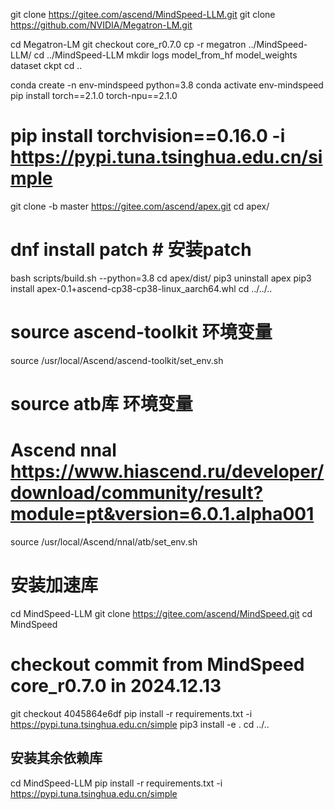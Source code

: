 


git clone https://gitee.com/ascend/MindSpeed-LLM.git 
git clone https://github.com/NVIDIA/Megatron-LM.git

cd Megatron-LM
git checkout core_r0.7.0
cp -r megatron ../MindSpeed-LLM/
cd ../MindSpeed-LLM
mkdir logs model_from_hf model_weights dataset ckpt
cd ..


conda create -n env-mindspeed python=3.8
conda activate env-mindspeed
pip install torch==2.1.0 torch-npu==2.1.0
# pip install torchvision==0.16.0 -i https://pypi.tuna.tsinghua.edu.cn/simple


git clone -b master https://gitee.com/ascend/apex.git
cd apex/
# dnf install patch # 安装patch
bash scripts/build.sh --python=3.8
cd apex/dist/
pip3 uninstall apex
pip3 install apex-0.1+ascend-cp38-cp38-linux_aarch64.whl
cd ../../..

# source ascend-toolkit 环境变量
source /usr/local/Ascend/ascend-toolkit/set_env.sh 

# source atb库 环境变量
# Ascend nnal https://www.hiascend.ru/developer/download/community/result?module=pt&version=6.0.1.alpha001
source /usr/local/Ascend/nnal/atb/set_env.sh 



# 安装加速库
cd MindSpeed-LLM
git clone https://gitee.com/ascend/MindSpeed.git
cd MindSpeed
# checkout commit from MindSpeed core_r0.7.0 in 2024.12.13
git checkout 4045864e6df
pip install -r requirements.txt -i https://pypi.tuna.tsinghua.edu.cn/simple
pip3 install -e .
cd ../..

## 安装其余依赖库
cd MindSpeed-LLM
pip install -r requirements.txt -i https://pypi.tuna.tsinghua.edu.cn/simple